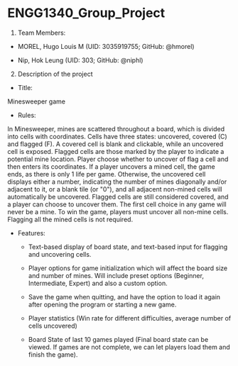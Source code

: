# ENGG1340_Group_Project

1. Team Members:

  - MOREL, Hugo Louis M (UID: 3035919755; GitHub: @hmorel)
  
  - Nip, Hok Leung (UID: 303; GitHub: @niphl)


2. Description of the project

  - Title: 
  
Minesweeper game
  
  - Rules: 
  
In Minesweeper, mines are scattered throughout a board, which is divided into cells with coordinates.
Cells have three states: uncovered, covered (C) and flagged (F). 
A covered cell is blank and clickable, while an uncovered cell is exposed. 
Flagged cells are those marked by the player to indicate a potential mine location.
Player choose whether to uncover of flag a cell and then enters its coordinates.
If a player uncovers a mined cell, the game ends, as there is only 1 life per game. 
Otherwise, the uncovered cell displays either a number, indicating the number of mines diagonally and/or adjacent to it, or a blank tile (or "0"), and all adjacent non-mined cells will automatically be uncovered. 
Flagged cells are still considered covered, and a player can choose to uncover them.
The first cell choice in any game will never be a mine.
To win the game, players must uncover all non-mine cells. Flagging all the mined cells is not required.

  - Features:
  
    - Text-based display of board state, and text-based input for flagging and uncovering cells.
    - Player options for game initialization which will affect the board size and number of mines. Will include preset options (Beginner, Intermediate, Expert) and also a custom option. 

    - Save the game when quitting, and have the option to load it again after opening the program or starting a new game.
    - Player statistics (Win rate for different difficulties, average number of cells uncovered)
    - Board State of last 10 games played (Final board state can be viewed. If games are not complete, we can let players load them and finish the game).
